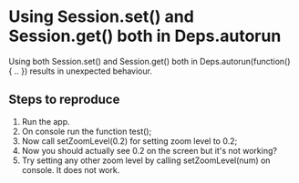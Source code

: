 # Using Session.set() and Session.get() both in Deps.autorun

Using both Session.set() and Session.get() both in Deps.autorun(function() { .. }) results in unexpected behaviour.

## Steps to reproduce

1. Run the app.
2. On console run the function test();
3. Now call setZoomLevel(0.2) for setting zoom level to 0.2;
3. Now you should actually see 0.2 on the screen but it's not working?
4. Try setting any other zoom level by calling setZoomLevel(num) on console. It does not work.
